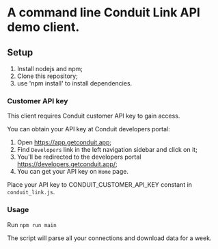 # A command line Conduit Link API demo client.

## Setup

1. Install nodejs and npm;
2. Clone this repository;
3. use 'npm install' to install dependencies.

### Customer API key

This client requires Conduit customer API key to gain access.

You can obtain your API key at Conduit developers portal:
1. Open https://app.getconduit.app;
2. Find `Developers` link in the left navigation sidebar and click on it;
3. You'll be redirected to the developers portal https://developers.getconduit.app/;
4. You can get your API key on `Home` page.

Place your API key to CONDUIT_CUSTOMER_API_KEY constant in `conduit_link.js`.

### Usage

Run `npm run main`

The script will parse all your connections and download data for a week.
